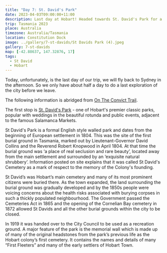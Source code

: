 ```yaml
---
title: "Day 7: St. David's Park"
date: 2023-04-03T09:00:00+11:00
description: Last day at Hobart! Headed towards St. David's Park for a quick tour of the city before we depart.
trip: Tasmania 2023
place: Australia
timezone: Australia/Tasmania
location: Constitution Dock
image: ../gallery/7-st-davids/St Davids Park (4).jpeg
gallery: 7-st-davids
map: [-42.88637, 147.32876, 17]
tags:
  - St David
  - Hobart
---
```


Today, unfortunately, is the last day of our trip, we will fly back to Sydney in the afternoon. So we only have about half a day to do a last exploration of the city before we leave.

The following information is abridged from [On The Convict Trail](https://ontheconvicttrail.blogspot.com/2013/04/st-davids-park-hobart.html).

The first stop is [St. David's Park](https://www.hobartcity.com.au/Community/Parks-reserves-and-sporting-facilities/Find-a-park-or-sportsground/St-Davids-Park) - one of Hobart's premier classic parks, popular with weddings in the beautiful rotunda and public events, adjacent to the famous Salamanca Markets.

St David's Park is a formal English style walled park and dates from the beginning of European settlement in 1804. This was the site of the first burial ground in Tasmania, marked out by Lieutenant-Governor David Collins and the Reverend Robert Knopwood in April 1804. At that time the burial ground was ‘a place of real seclusion and rare beauty’, located away from the main settlement and surrounded by an ‘exquisite natural shrubbery’. Information posted on site explains that it was called St David's Cemetery as a mark of respect to the memory of the Colony's founding.

St David’s was Hobart’s main cemetery and many of its most prominent citizens were buried there. As the town expanded, the land surrounding the burial ground was gradually developed and by the 1850s people were voicing concerns about the health risks associated with burying corpses in such a thickly populated neighbourhood. The Government passed the Cemeteries Act in 1865 and the opening of the Cornelian Bay cemetery in 1872 allowed St Davids and all the other burial grounds within the city to be closed.

In 1919 it was handed over to the City Council to be used as a recreation ground. A major feature of the park is the memorial wall which is made up of many of the original headstones from the park’s previous life as the Hobart colony’s first cemetery. It contains the names and details of many “First Fleeters” and many of the early settlers of Hobart Town.
